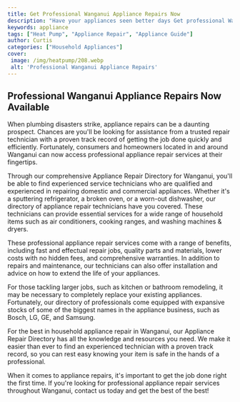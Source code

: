 ```yaml
---
title: Get Professional Wanganui Appliance Repairs Now
description: "Have your appliances seen better days Get professional Wanganui appliance repair services now Professional repairs done on washing machines dishwashers ovens stoves and more Dont wait call us today for the best repairs in Wanganui"
keywords: appliance
tags: ["Heat Pump", "Appliance Repair", "Appliance Guide"]
author: Curtis
categories: ["Household Appliances"]
cover: 
 image: /img/heatpump/208.webp
 alt: 'Professional Wanganui Appliance Repairs'
---
```

## Professional Wanganui Appliance Repairs Now Available

When plumbing disasters strike, appliance repairs can be a daunting prospect. Chances are you'll be looking for assistance from a trusted repair technician with a proven track record of getting the job done quickly and efficiently. Fortunately, consumers and homeowners located in and around Wanganui can now access professional appliance repair services at their fingertips. 

Through our comprehensive Appliance Repair Directory for Wanganui, you'll be able to find experienced service technicians who are qualified and experienced in repairing domestic and commercial appliances. Whether it's a sputtering refrigerator, a broken oven, or a worn-out dishwasher, our directory of appliance repair technicians have you covered. These technicians can provide essential services for a wide range of household items such as air conditioners, cooking ranges, and washing machines & dryers. 

These professional appliance repair services come with a range of benefits, including fast and effectual repair jobs, quality parts and materials, lower costs with no hidden fees, and comprehensive warranties. In addition to repairs and maintenance, our technicians can also offer installation and advice on how to extend the life of your appliances. 

For those tackling larger jobs, such as kitchen or bathroom remodeling, it may be necessary to completely replace your existing appliances. Fortunately, our directory of professionals come equipped with expansive stocks of some of the biggest names in the appliance business, such as Bosch, LG, GE, and Samsung. 

For the best in household appliance repair in Wanganui, our Appliance Repair Directory has all the knowledge and resources you need. We make it easier than ever to find an experienced technician with a proven track record, so you can rest easy knowing your item is safe in the hands of a professional. 

When it comes to appliance repairs, it's important to get the job done right the first time. If you're looking for professional appliance repair services throughout Wanganui, contact us today and get the best of the best!
